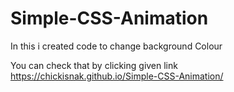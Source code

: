 # Simple-CSS-Animation
In this i created code to change background Colour


You can check that by clicking given link
https://chickisnak.github.io/Simple-CSS-Animation/
